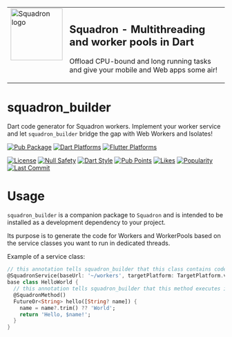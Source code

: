 <table><tr>
<td valign="top">
  <img src="https://raw.githubusercontent.com/d-markey/squadron/main/squadron_logo.svg" width="120" alt="Squadron logo" />
</td>
<td valign="top">

## **Squadron - Multithreading and worker pools in Dart**

Offload CPU-bound and long running tasks and give your mobile and Web apps some air!

</td>
</tr></table>

# squadron_builder

Dart code generator for Squadron workers. Implement your worker service and let `squadron_builder` bridge the gap with Web Workers and Isolates!

[![Pub Package](https://img.shields.io/pub/v/squadron_builder)](https://pub.dev/packages/squadron_builder)
[![Dart Platforms](https://badgen.net/pub/dart-platform/squadron_builder)](https://pub.dev/packages/squadron_builder)
[![Flutter Platforms](https://badgen.net/pub/flutter-platform/squadron_builder)](https://pub.dev/packages/squadron_builder)

[![License](https://img.shields.io/github/license/d-markey/squadron_builder)](https://github.com/d-markey/squadron_builder/blob/master/LICENSE)
[![Null Safety](https://img.shields.io/badge/null-safety-brightgreen)](https://dart.dev/null-safety)
[![Dart Style](https://img.shields.io/badge/style-lints-40c4ff)](https://pub.dev/packages/lints)
[![Pub Points](https://img.shields.io/pub/points/squadron_builder)](https://pub.dev/packages/squadron_builder/score)
[![Likes](https://img.shields.io/pub/likes/squadron_builder)](https://pub.dev/packages/squadron_builder/score)
[![Popularity](https://img.shields.io/pub/popularity/squadron_builder)](https://pub.dev/packages/squadron_builder/score)
[![Last Commit](https://img.shields.io/github/last-commit/d-markey/squadron_builder?logo=git&logoColor=white)](https://github.com/d-markey/squadron_builder/commits)

# Usage

`squadron_builder` is a companion package to `Squadron` and is intended to be installed as a development dependency to your project.

Its purpose is to generate the code for Workers and WorkerPools based on the service classes you want to run in dedicated threads.

Example of a service class:

```dart
// this annotation tells squadron_builder that this class contains code to be execute on dedicated threads
@SquadronService(baseUrl: '~/workers', targetPlatform: TargetPlatform.vm | TargetPlatform.web)
base class HelloWorld {
  // this annotation tells squadron_builder that this method executes in a dedicated thread
  @SquadronMethod()
  FutureOr<String> hello([String? name]) {
    name = name?.trim() ?? 'World';
    return 'Hello, $name!';
  }
}
```

